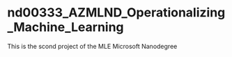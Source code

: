 # nd00333_AZMLND_Operationalizing_Machine_Learning
This is the scond project of the MLE Microsoft Nanodegree
